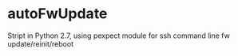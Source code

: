 autoFwUpdate
============

Stript in Python 2.7, using pexpect module for ssh command line fw update/reinit/reboot

